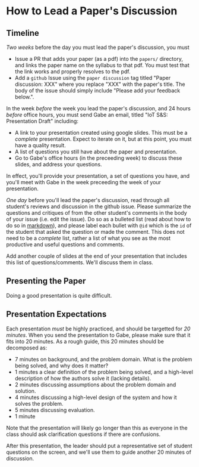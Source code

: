 # How to Lead a Paper's Discussion



## Timeline

*Two weeks* before the day you must lead the paper's discussion, you must

- Issue a PR that adds your paper (as a pdf) into the `papers/` directory, and links the paper name on the syllabus to that pdf.
    You must test that the link works and properly resolves to the pdf.
- Add a `github` Issue using the `paper discussion` tag titled "Paper discussion: XXX" where you replace "XXX" with the paper's title.
    The body of the issue should simply include "Please add your feedback below.".
    
In the week *before* the week you lead the paper's discussion, and 24 hours *before* office hours, you must send Gabe an email, titled "IoT S&S: Presentation Draft" including:

- A link to your presentation created using google slides.
    This must be a *complete* presentation.
    Expect to iterate on it, but at this point, you must have a quality result.
- A list of questions you still have about the paper and presentation.
- Go to Gabe's office hours (in the preceeding week) to discuss these slides, and address your questions.

In effect, you'll provide your presentation, a set of questions you have, and you'll meet with Gabe in the week preceeding the week of your presentation.

*One day* before you'll lead the paper's discussion, read through all student's reviews and discussion in the github issue.
Please summarize the questions and critiques of from the other student's comments in the body of your issue (i.e. edit the issue).
Do so as a bulleted list (read about how to do so in [markdown](https://guides.github.com/features/mastering-markdown/)), and please label each bullet with `@id` which is the `id` of the student that asked the question or made the comment.
This does not need to be a *complete* list, rather a list of what you see as the most productive and useful questions and comments.

Add another couple of slides at the end of your presentation that includes this list of questions/comments.
We'll discuss them in class.

## Presenting the Paper

Doing a good presentation is quite difficult.

## Presentation Expectations

Each presentation *must* be highly practiced, and should be targetted for *20 minutes*.
When you send the presentation to Gabe, please make sure that it fits into 20 minutes.
As a rough guide, this 20 minutes should be decomposed as:

- 7 minutes on background, and the problem domain.
    What is the problem being solved, and why does it matter?
- 1 minutes a clear definition of the problem being solved, and a high-level description of how the authors solve it (lacking details).
- 2 minutes discussing assumptions about the problem domain and solution.
- 4 minutes discussing a high-level design of the system and how it solves the problem.
- 5 minutes discussing evaluation.
- 1 minute 

Note that the presentation will likely go longer than this as everyone in the class should ask clarification questions if there are confusions.

After this presentation, the leader should put a representative set of student questions on the screen, and we'll use them to guide another 20 minutes of discussion.

